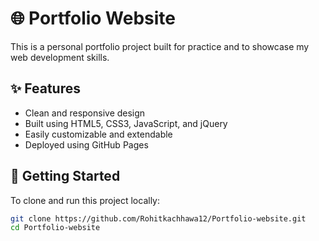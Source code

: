 # 🌐 Portfolio Website

This is a personal portfolio project built for practice and to showcase my web development skills.

## ✨ Features

- Clean and responsive design
- Built using HTML5, CSS3, JavaScript, and jQuery
- Easily customizable and extendable
- Deployed using GitHub Pages

## 🚀 Getting Started

To clone and run this project locally:

```bash
git clone https://github.com/Rohitkachhawa12/Portfolio-website.git
cd Portfolio-website
